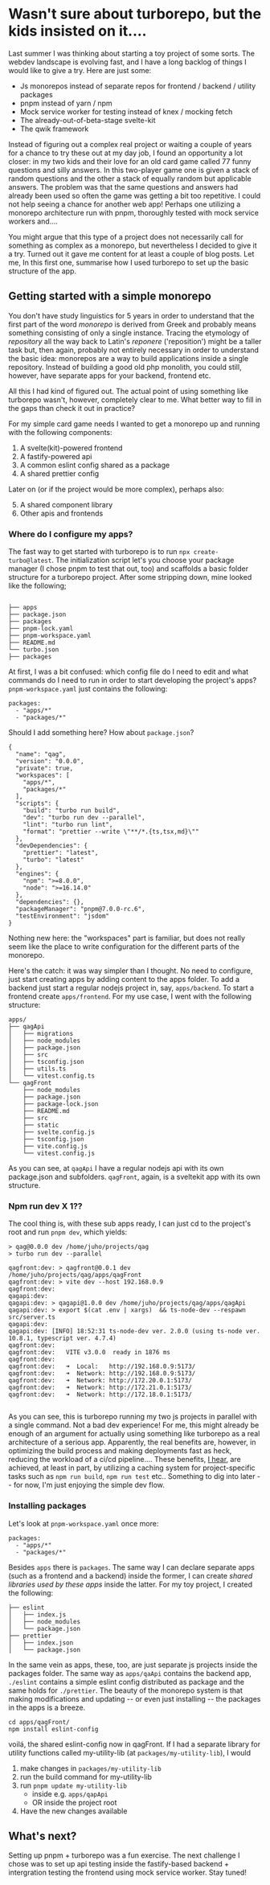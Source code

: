 # Wasn't sure about turborepo, but the kids insisted on it....


Last summer I was thinking about starting a toy project of some sorts. The
webdev landscape is evolving fast, and I have a long backlog of things I
would like to give a try. Here are just some:

- Js monorepos instead of separate repos for frontend / backend / utility packages
- pnpm instead of yarn / npm
- Mock service worker for testing instead of knex / mocking fetch
- The already-out-of-beta-stage svelte-kit
- The qwik framework

Instead of figuring out a complex real project or waiting a couple of years for
a chance to try these out at my day job, I found an opportunity a lot closer:
in my two kids and their love for an old card game called 77 funny questions
and silly answers. In this two-player game one is given a stack of random
questions and the other a stack of equally random but applicable answers.
The problem was that the same questions and answers had already been used so often
the game was getting a bit too repetitive. I could not help seeing a chance for
another web app! Perhaps one utilizing a monorepo architecture run with pnpm,
thoroughly tested with mock service workers and....

You might argue that this type of a project does not necessarily call for
something as complex as a monorepo, but nevertheless I decided to
give it a try. Turned out it gave me content for at least a couple of blog
posts. Let me, In this first one, summarise how I used turborepo to
set up the basic structure of the app.

## Getting started with a simple monorepo

You don't have study linguistics for 5 years in order to understand that the
first part of the word _monorepo_ is derived from Greek and probably means
something consisting of only a single instance. Tracing the etymology of
_repository_ all the way back to Latin's _reponere_ ('reposition') might
be a taller task but, then again, probably not entirely necessary in
order to understand the basic idea: monorepos are a way to build applications
inside a single repository. Instead of building a good old php monolith, you
could still, however, have separate apps for your backend, frontend etc.

All this I had kind of figured out. The actual point of using
something like turborepo wasn't, however, completely clear to me. What better
way to fill in the gaps than check it out in practice?

For my simple card game needs I wanted to get a monorepo up and running with
the following components:

1. A svelte(kit)-powered frontend
2. A fastify-powered api
3. A common eslint config shared as a package
4. A shared prettier config

Later on (or if the project would be more complex), perhaps also:

5. A shared component library
6. Other apis and frontends

### Where do I configure my apps?

The fast way to get started with turborepo is to run `npx create-turbo@latest`.
The initialization script let's you choose your package manager (I chose
pnpm to test that out, too) and scaffolds a basic folder structure for a
turborepo project. After some stripping down, mine looked like the following;

```

├── apps
├── package.json
├── packages
├── pnpm-lock.yaml
├── pnpm-workspace.yaml
├── README.md
└── turbo.json
├── packages

```

At first, I was a bit confused: which config file do I need to edit and
what commands do I need to run in order to start developing the project's apps?
`pnpm-workspace.yaml` just contains the following:

```
packages:
  - "apps/*"
  - "packages/*"
```

Should I add something here? How about `package.json`?

```
{
  "name": "qag",
  "version": "0.0.0",
  "private": true,
  "workspaces": [
    "apps/*",
    "packages/*"
  ],
  "scripts": {
    "build": "turbo run build",
    "dev": "turbo run dev --parallel",
    "lint": "turbo run lint",
    "format": "prettier --write \"**/*.{ts,tsx,md}\""
  },
  "devDependencies": {
    "prettier": "latest",
    "turbo": "latest"
  },
  "engines": {
    "npm": ">=8.0.0",
    "node": ">=16.14.0"
  },
  "dependencies": {},
  "packageManager": "pnpm@7.0.0-rc.6",
  "testEnvironment": "jsdom"
}

```

Nothing new here: the "workspaces" part is familiar, but does not really seem
like the place to write configuration for the different parts of the monorepo.

Here's the catch: it was way simpler than I thought. No need to configure, just
start creating apps by adding content to the apps folder. To add a backend just
start a regular nodejs project in, say, `apps/backend`. To start a frontend create
`apps/frontend`. For my use case, I went with the following structure:

```
apps/
├── qagApi
│   ├── migrations
│   ├── node_modules
│   ├── package.json
│   ├── src
│   ├── tsconfig.json
│   ├── utils.ts
│   └── vitest.config.ts
└── qagFront
    ├── node_modules
    ├── package.json
    ├── package-lock.json
    ├── README.md
    ├── src
    ├── static
    ├── svelte.config.js
    ├── tsconfig.json
    ├── vite.config.js
    └── vitest.config.js
```

As you can see, at `qagApi` I have a regular nodejs api with its own
package.json and subfolders. `qagFront`, again, is a sveltekit app with its own
structure.

### Npm run dev X 1??

The cool thing is, with these sub apps ready, I can just cd to the project's
root and run `pnpm dev`, which yields:

```
> qag@0.0.0 dev /home/juho/projects/qag
> turbo run dev --parallel

qagfront:dev: > qagfront@0.0.1 dev /home/juho/projects/qag/apps/qagFront
qagfront:dev: > vite dev --host 192.168.0.9
qagfront:dev:
qagapi:dev:
qagapi:dev: > qagapi@1.0.0 dev /home/juho/projects/qag/apps/qagApi
qagapi:dev: > export $(cat .env | xargs)  && ts-node-dev --respawn src/server.ts
qagapi:dev:
qagapi:dev: [INFO] 18:52:31 ts-node-dev ver. 2.0.0 (using ts-node ver. 10.8.1, typescript ver. 4.7.4)
qagfront:dev:
qagfront:dev:   VITE v3.0.0  ready in 1876 ms
qagfront:dev:
qagfront:dev:   ➜  Local:   http://192.168.0.9:5173/
qagfront:dev:   ➜  Network: http://192.168.0.9:5173/
qagfront:dev:   ➜  Network: http://172.20.0.1:5173/
qagfront:dev:   ➜  Network: http://172.21.0.1:5173/
qagfront:dev:   ➜  Network: http://172.18.0.1:5173/


```

As you can see, this is turborepo running my two js projects in parallel with
a single command. Not a bad dev experience! For me, this might already be
enough of an argument for actually using something like turborepo as a real
architecture of a serious app. Apparently, the real benefits are, however, in
optimizing the build process and making deployments fast as heck, reducing the
workload of a ci/cd pipeline.... These benefits, [I
hear](https://turborepo.org/docs/core-concepts/caching), are achieved, at least
in part, by utilizing a caching system for project-specific tasks such as `npm run build`, `npm run test` etc.. Something to dig into later -- for now, I'm
just enjoying the simple dev flow.

### Installing packages

Let's look at `pnpm-workspace.yaml` once more:

```
packages:
  - "apps/*"
  - "packages/*"
```

Besides `apps` there is `packages`. The same way I can declare separate apps
(such as a frontend and a backend) inside the former, I can create _shared libraries
used by these apps_ inside the latter. For my toy project, I created the following:

```
├── eslint
│   ├── index.js
│   ├── node_modules
│   └── package.json
├── prettier
│   ├── index.json
│   └── package.json

```

In the same vein as apps, these, too, are just separate js projects
inside the packages folder. The same way as `apps/qaApi` contains the backend app,
`./eslint` contains a simple eslint config distributed
as package and the same holds for `./prettier`. The beauty of the monorepo system
is that making modifications and updating -- or even just installing -- the
packages in the apps is a breeze.

```
cd apps/qagFront/
npm install eslint-config
```

voilá, the shared eslint-config now in qagFront. If I had a separate library
for utility functions called my-utility-lib (at `packages/my-utility-lib`), I would

1. make changes in `packages/my-utility-lib`
2. run the build command for my-utility-lib
3. run `pnpm update my-utility-lib`
   - inside e.g. `apps/qapApi`
   - OR inside the project root
4. Have the new changes available


## What's next?

Setting up pnpm + turborepo was a fun exercise. The next challenge I chose was
to set up api testing inside the fastify-based backend + intergration testing
the frontend using mock service worker. Stay tuned!
